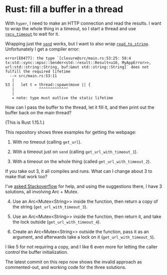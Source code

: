 # Rust: fill a buffer in a thread

With `hyper`, I need to make an HTTP connection and read the results.
I want to wrap the whole thing in a timeout,
so I start a thread
and use [`recv_timeout`](https://doc.rust-lang.org/std/sync/mpsc/struct.Receiver.html#method.recv_timeout) to wait for it.

Wrapping just the [`send`](https://hyper.rs/hyper/v0.9.8/hyper/client/request/struct.Request.html#method.send) works,
but I want to also wrap [`read_to_string`](https://doc.rust-lang.org/std/io/trait.Read.html#method.read_to_string).
Unfortunately I get a compiler error:

    error[E0477]: the type `[closure@src/main.rs:53:25: 58:4 tx:std::sync::mpsc::Sender<std::result::Result<u16, MyAppError>>, url:std::string::String, buf:&mut std::string::String]` does not fulfill the required lifetime
      --> src/main.rs:53:11
       |
    53 |   let t = thread::spawn(move || {
       |           ^^^^^^^^^^^^^
       |
       = note: type must outlive the static lifetime

How can I pass the buffer to the thread,
let it fill it,
and then print out the buffer back on the main thread?

(This is Rust 1.15.1.)

This repository shows three examples for getting the webpage:

1. With no timeout (calling `get_url`).

2. With a timeout just on `send` (calling `get_url_with_timeout_1`).

3. With a timeout on the whole thing (called `get_url_with_timeout_2`).

If you take out 3, it all compiles and runs.
What can I change about 3 to make that work too?

I've [asked Stackoverflow](http://stackoverflow.com/questions/42730169/fill-a-string-buffer-from-a-thread) for help,
and using the suggestions there, I have 3 solutions,
all involving Arc + Mutex.

<ol start="4">
  <li><p>Use an Arc&lt;Mutex&lt;String>> inside the function, then return a copy of the string (<code>get_url_with_timeout_3</code>).</p></li>

  <li><p>Use an Arc&lt;Mutex&lt;String>> inside the function, then return it, and take the lock outside (<code>get_url_with_timeout_4</code>).</p></li>

  <li><p>Create an Arc&lt;Mutex&lt;String>> outside the function, pass it as an argument, and afterwards take a lock on it (<code>get_url_with_timeout_5</code>).</p></li>
</ol>

I like 5 for not requiring a copy, and I like 6 even more for letting the caller control the buffer initialization.

The latest commit on this repo now shows the invalid approach as commented-out,
and working code for the three solutions.


